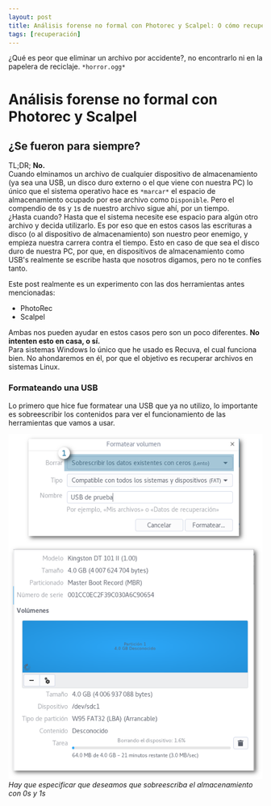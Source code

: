 ```yaml
---
layout: post
title: Análisis forense no formal con Photorec y Scalpel: O cómo recuperar las fotos que borraste por accidente
tags: [recuperación]
---
```



¿Qué es peor que eliminar un archivo por accidente?, no encontrarlo ni en la papelera de reciclaje. `*horror.ogg*`  

# Análisis forense no formal con Photorec y Scalpel  

## ¿Se fueron para siempre?

TL;DR; **No.**  
Cuando elminamos un archivo de cualquier dispositivo de almacenamiento (ya sea una USB, un disco duro externo o el que viene con nuestra PC) lo único que el sistema operativo hace es `*marcar*` el espacio de almacenamiento ocupado por ese archivo como `Disponible`. Pero el compendio de `0`s y `1`s de nuestro archivo sigue ahí, por un tiempo.  
¿Hasta cuando? Hasta que el sistema necesite ese espacio para algún otro archivo y decida utilizarlo. Es por eso que en estos casos las escrituras a disco (o al dispositivo de almacenamiento) son nuestro peor enemigo, y empieza nuestra carrera contra el tiempo. Esto en caso de que sea el disco duro de nuestra PC, por que, en dispositivos de almacenamiento como USB's realmente se escribe hasta que nosotros digamos, pero no te confíes tanto.  

Este post realmente es un experimento con las dos herramientas antes mencionadas: 
* PhotoRec
* Scalpel  

Ambas nos pueden ayudar en estos casos pero son un poco diferentes. **No intenten esto en casa, o sí.**    
Para sistemas Windows lo único que he usado es Recuva, el cual funciona bien. No ahondaremos en él, por que el objetivo es recuperar archivos en sistemas Linux.  

### Formateando una USB
Lo primero que hice fue formatear una USB que ya no utilizo, lo importante es sobreescribir los contenidos para ver el funcionamiento de las herramientas que vamos a usar.

![formateando una usb](./images/photorec-scalpel/steps/1format.png)
*Hay que especificar que deseamos que sobreescriba el almacenamiento con 0s y 1s*  

















